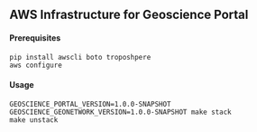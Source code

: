 ## AWS Infrastructure for Geoscience Portal

#### Prerequisites
```
pip install awscli boto troposhpere
aws configure
```

#### Usage
```
GEOSCIENCE_PORTAL_VERSION=1.0.0-SNAPSHOT GEOSCIENCE_GEONETWORK_VERSION=1.0.0-SNAPSHOT make stack
make unstack
```
